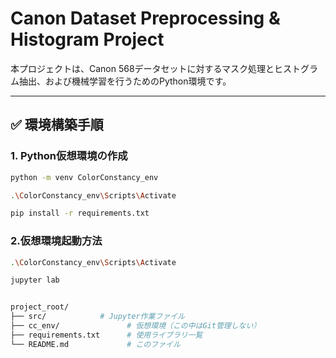 # Canon Dataset Preprocessing & Histogram Project

本プロジェクトは、Canon 568データセットに対するマスク処理とヒストグラム抽出、および機械学習を行うためのPython環境です。

---

## ✅ 環境構築手順

### 1. Python仮想環境の作成

```bash
python -m venv ColorConstancy_env   

.\ColorConstancy_env\Scripts\Activate   

pip install -r requirements.txt

```

### 2.仮想環境起動方法

```bash
.\ColorConstancy_env\Scripts\Activate   

jupyter lab 

```

```bash

project_root/
├── src/            # Jupyter作業ファイル
├── cc_env/               # 仮想環境（この中はGit管理しない）
├── requirements.txt      # 使用ライブラリ一覧
└── README.md             # このファイル
````